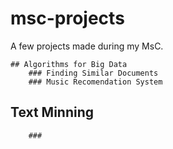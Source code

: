 # msc-projects
A few projects made during my MsC.

    ## Algorithms for Big Data
        ### Finding Similar Documents
        ### Music Recomendation System

## Text Minning
        ### 